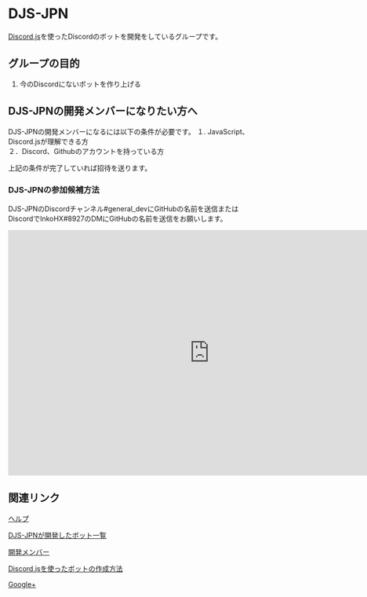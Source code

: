 # DJS-JPN
[Discord.js](https://discord.js.org)を使ったDiscordのボットを開発をしているグループです。

## グループの目的
1. 今のDiscordにないボットを作り上げる

## DJS-JPNの開発メンバーになりたい方へ
DJS-JPNの開発メンバーになるには以下の条件が必要です。
１. JavaScript、Discord.jsが理解できる方  
２．Discord、Githubのアカウントを持っている方

上記の条件が完了していれば招待を送ります。
### DJS-JPNの参加候補方法
DJS-JPNのDiscordチャンネル#general_devにGitHubの名前を送信またはDiscordでInkoHX#8927のDMにGitHubの名前を送信をお願いします。

<iframe src="https://discordapp.com/widget?id=391390986770710528&theme=dark" width="820" height="500" allowtransparency="true" frameborder="0"></iframe>

## 関連リンク
[ヘルプ](https://djs-jpn.ga/help)

[DJS-JPNが開発したボット一覧](https://djs-jpn.ga/bots)

[開発メンバー](https://djs-jpn.ga/member)

[Discord.jsを使ったボットの作成方法](https://djs-jpn.ga/make/step1)

[Google+](https://goo.gl/53RQNf)
